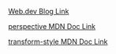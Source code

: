 [Web.dev Blog Link](https://dev.to/martinp/how-to-do-stunning-3d-with-pure-htmlcss-ah)

[perspective MDN Doc Link](https://developer.mozilla.org/en-US/docs/Web/CSS/perspective)

[transform-style MDN Doc Link](https://developer.mozilla.org/en-US/docs/Web/CSS/transform-style)